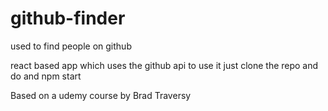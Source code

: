 # github-finder
used to find people on github

react based app which uses the github api
to use it just clone the repo and do and npm start

Based on a udemy course by Brad Traversy
